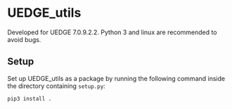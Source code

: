 # UEDGE_utils

Developed for UEDGE 7.0.9.2.2. Python 3 and linux are recommended to avoid bugs.

## Setup

Set up UEDGE_utils as a package by running the following command inside the directory containing `setup.py`:

    pip3 install .
